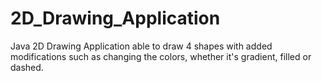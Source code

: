 # 2D_Drawing_Application
Java 2D Drawing Application able to draw 4 shapes with added modifications such as changing the colors, whether it's gradient, filled or dashed.

